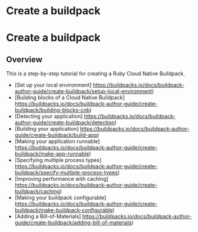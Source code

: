 # Create a buildpack


# Create a buildpack


## Overview

This is a step-by-step tutorial for creating a Ruby Cloud Native Buildpack.

- [Set up your local environment] https://buildpacks.io/docs/buildpack-author-guide/create-buildpack/setup-local-environment)
- [Building blocks of a Cloud Native Buildpack] https://buildpacks.io/docs/buildpack-author-guide/create-buildpack/building-blocks-cnb)
- [Detecting your application] https://buildpacks.io/docs/buildpack-author-guide/create-buildpack/detection)
- [Building your application] https://buildpacks.io/docs/buildpack-author-guide/create-buildpack/build-app)
- [Making your application runnable] https://buildpacks.io/docs/buildpack-author-guide/create-buildpack/make-app-runnable)
- [Specifying multiple process types] https://buildpacks.io/docs/buildpack-author-guide/create-buildpack/specify-multiple-process-types)
- [Improving performance with caching] https://buildpacks.io/docs/buildpack-author-guide/create-buildpack/caching)
- [Making your buildpack configurable] https://buildpacks.io/docs/buildpack-author-guide/create-buildpack/make-buildpack-configurable)
- [Adding a Bill-of-Materials] https://buildpacks.io/docs/buildpack-author-guide/create-buildpack/adding-bill-of-materials)

